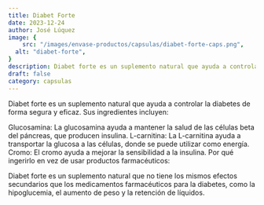 ```yaml
---
title: Diabet Forte
date: 2023-12-24
author: José Lúquez
image: {
 	src: "/images/envase-productos/capsulas/diabet-forte-caps.png",
  alt: "diabet-forte",
}
description: Diabet forte es un suplemento natural que ayuda a controlar la diabetes de forma segura y eficaz. 
draft: false
category: capsulas 
---
```

Diabet forte es un suplemento natural que ayuda a controlar la diabetes de forma segura y eficaz. Sus ingredientes incluyen:

Glucosamina: La glucosamina ayuda a mantener la salud de las células beta del páncreas, que producen insulina.
L-carnitina: La L-carnitina ayuda a transportar la glucosa a las células, donde se puede utilizar como energía.
Cromo: El cromo ayuda a mejorar la sensibilidad a la insulina.
Por qué ingerirlo en vez de usar productos farmacéuticos:

Diabet forte es un suplemento natural que no tiene los mismos efectos secundarios que los medicamentos farmacéuticos para la diabetes, como la hipoglucemia, el aumento de peso y la retención de líquidos.

